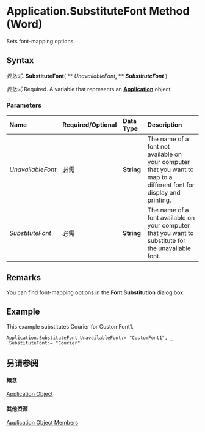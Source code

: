 
# Application.SubstituteFont Method (Word)

Sets font-mapping options.


## Syntax

 _表达式_. **SubstituteFont**( ** _UnavailableFont_**, ** _SubstituteFont_** )

 _表达式_ Required. A variable that represents an **[Application](d1cf6f8f-4e88-bf01-93b4-90a83f79cb44.md)** object.


### Parameters



|**Name**|**Required/Optional**|**Data Type**|**Description**|
|:-----|:-----|:-----|:-----|
| _UnavailableFont_|必需|**String**|The name of a font not available on your computer that you want to map to a different font for display and printing.|
| _SubstituteFont_|必需|**String**|The name of a font available on your computer that you want to substitute for the unavailable font.|

## Remarks

You can find font-mapping options in the  **Font Substitution** dialog box.


## Example

This example substitutes Courier for CustomFont1.


```
Application.SubstituteFont UnavailableFont:= "CustomFont1", _ 
 SubstituteFont:= "Courier"
```


## 另请参阅


#### 概念


[Application Object](d1cf6f8f-4e88-bf01-93b4-90a83f79cb44.md)
#### 其他资源


[Application Object Members](http://msdn.microsoft.com/library/71669f1e-65f1-b0f1-b67d-355dfdbebe50%28Office.15%29.aspx)